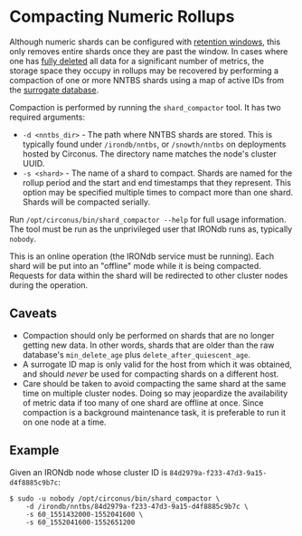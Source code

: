 # Compacting Numeric Rollups

Although numeric shards can be configured with [retention windows](../getting-started/configuration.md#nntbs), this only removes entire shards once they are past the window. In cases where one has [fully deleted](../api/data-deletion.md#deleting-all-data-for-a-metric-or-a-set-of-metrics) all data for a significant number of metrics, the storage space they occupy in rollups may be recovered by performing a compaction of one or more NNTBS shards using a map of active IDs from the [surrogate database](../getting-started/configuration.md#surrogate_database).

Compaction is performed by running the `shard_compactor` tool. It has two required arguments:

* `-d <nntbs_dir>` - The path where NNTBS shards are stored. This is typically
  found under `/irondb/nntbs`, or `/snowth/nntbs` on deployments hosted by
  Circonus. The directory name matches the node's cluster UUID.
* `-s <shard>` - The name of a shard to compact. Shards are named for the rollup period and the start and end timestamps that they represent. This option may be specified multiple times to compact more than one shard. Shards will be compacted serially.

Run `/opt/circonus/bin/shard_compactor --help` for full usage information. The tool must be run as the unprivileged user that IRONdb runs as, typically `nobody`.

This is an online operation (the IRONdb service must be running). Each shard will be put into an "offline" mode while it is being compacted. Requests for data within the shard will be redirected to other cluster nodes during the operation.

## Caveats

* Compaction should only be performed on shards that are no longer getting new data. In other words, shards that are older than the raw database's `min_delete_age` plus `delete_after_quiescent_age`.
* A surrogate ID map is only valid for the host from which it was obtained, and should _never_ be used for compacting shards on a different host.
* Care should be taken to avoid compacting the same shard at the same time on multiple cluster nodes. Doing so may jeopardize the availability of metric data if too many of one shard are offline at once. Since compaction is a background maintenance task, it is preferable to run it on one node at a time.

## Example

Given an IRONdb node whose cluster ID is `84d2979a-f233-47d3-9a15-d4f8885c9b7c`:

```
$ sudo -u nobody /opt/circonus/bin/shard_compactor \
    -d /irondb/nntbs/84d2979a-f233-47d3-9a15-d4f8885c9b7c \
    -s 60_1551432000-1552041600 \
    -s 60_1552041600-1552651200
```
